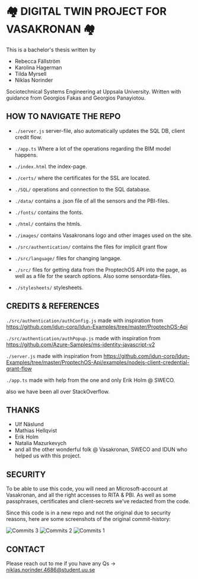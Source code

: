 # 🏘️ DIGITAL TWIN PROJECT FOR VASAKRONAN 🏘️

This is a bachelor's thesis written by
- Rebecca Fällström
- Karolina Hagerman
- Tilda Myrsell
- Niklas Norinder

Sociotechnical Systems Engineering at Uppsala University. 
Written with guidance from Georgios Fakas and Georgios Panayiotou.

## HOW TO NAVIGATE THE REPO

- ```./server.js``` server-file, also automatically updates the SQL DB, client credit flow.

- ```./app.ts```  Where a lot of the operations regarding the BIM model happens.

- ```./index.html``` the index-page.

- ```./certs/``` where the certificates for the SSL are located.

- ```./SQL/``` operations and connection to the SQL database.

- ```./data/``` contains a .json file of all the sensors and the PBI-files.

- ```./fonts/``` contains the fonts.

- ```./html/``` contains the htmls.

- ```./images/``` contains Vasakronans logo and other images used on the site.

- ```./src/authentication/``` contains the files for implicit grant flow

- ```./src/language/``` files for changing langage.

- ```./src/``` files for getting data from the ProptechOS API into the page, as well as a file for the search options. Also some sensordata-files.

- ```./stylesheets/``` stylesheets.



## CREDITS & REFERENCES


```./src/authentication/authConfig.js```
made with inspiration from https://github.com/idun-corp/Idun-Examples/tree/master/ProptechOS-Api

```./src/authentication/authPopup.js```
made with inspiration from https://github.com/Azure-Samples/ms-identity-javascript-v2

```./server.js```
made with inspiration from https://github.com/idun-corp/Idun-Examples/tree/master/ProptechOS-Api/examples/nodejs-client-credential-grant-flow

```./app.ts```
made with help from the one and only Erik Holm @ SWECO. 

also we have been all over StackOverflow.

## THANKS
 - Ulf Näslund 
 - Mathias Hellqvist 
 - Erik Holm 
 - Natalia Mazurkevych 
 - and all the other wonderful folk @ Vasakronan, SWECO and IDUN who helped us with this project. 

## SECURITY

To be able to use this code, you will need an Microsoft-account at Vasakronan, and all the right accesses to RITA & PBI.
As well as some passphrases, certificates and client-secrets we've redacted from the code.

Since this code is in a new repo and not the original due to security reasons, here are some screenshots of the original commit-history:

![Commits 3](https://user-images.githubusercontent.com/81626057/119350136-44801a00-bc9f-11eb-979e-b320c5c09d91.png)
![Commits 2](https://user-images.githubusercontent.com/81626057/119350134-42b65680-bc9f-11eb-9798-a76563e39ddb.png)
![Commits 1](https://user-images.githubusercontent.com/81626057/119350124-3fbb6600-bc9f-11eb-916a-196256571af9.png)

## CONTACT

Please reach out to me if you have any Qs -> niklas.norinder.4686@student.uu.se
